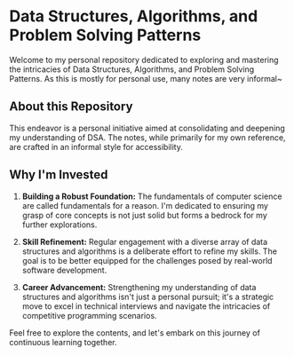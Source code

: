 # Data Structures, Algorithms, and Problem Solving Patterns

Welcome to my personal repository dedicated to exploring and mastering the intricacies of Data Structures, Algorithms, and Problem Solving Patterns.
As this is mostly for personal use, many notes are very informal~

## About this Repository

This endeavor is a personal initiative aimed at consolidating and deepening my understanding of DSA. The notes, while primarily for my own reference, are crafted in an informal style for accessibility.

## Why I'm Invested

1. **Building a Robust Foundation:**
    The fundamentals of computer science are called fundamentals for a reason. I'm dedicated to ensuring my grasp of core concepts is not just solid but forms a bedrock for my further explorations.

2. **Skill Refinement:**
    Regular engagement with a diverse array of data structures and algorithms is a deliberate effort to refine my skills. The goal is to be better equipped for the challenges posed by real-world software development.

3. **Career Advancement:**
    Strengthening my understanding of data structures and algorithms isn't just a personal pursuit; it's a strategic move to excel in technical interviews and navigate the intricacies of competitive programming scenarios.

Feel free to explore the contents, and let's embark on this journey of continuous learning together.

